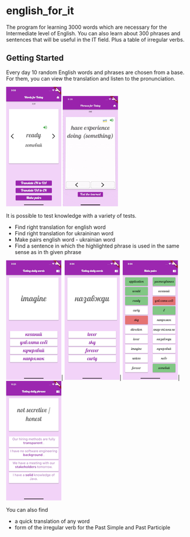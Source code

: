 # english_for_it

The program for learning 3000 words which are necessary for the Intermediate level of English. 
You can also learn about 300 phrases and sentences that will be useful in the IT field. Plus a table of irregular verbs.

## Getting Started

Every day 10 random English words  and phrases are chosen from a base. 
For them, you can view the translation and listen to the pronunciation. 

![](https://raw.githubusercontent.com/dariagorlova/english_for_it/master/doc/word1.png)
<img src="https://raw.githubusercontent.com/dariagorlova/english_for_it/master/doc/phrase1.gif" width="150" height="300" />

It is possible to test knowledge with a variety of tests.

 - Find right translation for english word
 - Find right translation for ukraininan word
 - Make pairs english word - ukrainian word 
 - Find a sentence in which the highlighted phrase is used in the same sense as in th given phrase

![](https://raw.githubusercontent.com/dariagorlova/english_for_it/master/doc/word2.png)|
![](https://raw.githubusercontent.com/dariagorlova/english_for_it/master/doc/word3.png)|
![](https://raw.githubusercontent.com/dariagorlova/english_for_it/master/doc/word4.png)|
![](https://raw.githubusercontent.com/dariagorlova/english_for_it/master/doc/phrase2.png)

You can also find
* a quick translation of any word
* form of the irregular verb for the Past Simple and Past Participle

